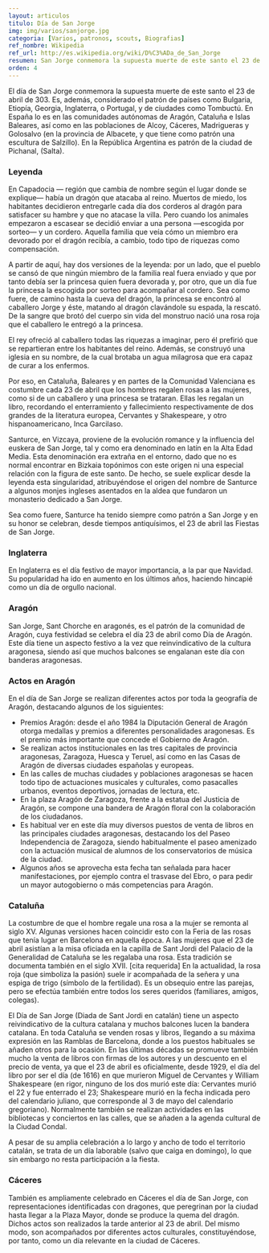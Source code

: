 ```yaml
---
layout: articulos
titulo: Día de San Jorge
img: img/varios/sanjorge.jpg
categoria: [Varios, patronos, scouts, Biografias]
ref_nombre: Wikipedia
ref_url: http://es.wikipedia.org/wiki/D%C3%ADa_de_San_Jorge
resumen: San Jorge conmemora la supuesta muerte de este santo el 23 de abril de 303 considerado el patrón de países como Bulgaria, Etiopía, Georgia, Inglaterra, o Portugal, y de ciudades como Tombuctú
orden: 4
---
```

El día de San Jorge conmemora la supuesta muerte de este santo el 23 de abril de 303. Es, además, considerado el patrón de países como Bulgaria, Etiopía, Georgia, Inglaterra, o Portugal, y de ciudades como Tombuctú. En España lo es en las comunidades autónomas de Aragón, Cataluña e Islas Baleares, así como en las poblaciones de Alcoy, Cáceres, Madrigueras y Golosalvo (en la provincia de Albacete, y que tiene como patrón una escultura de Salzillo). En la República Argentina es patrón de la ciudad de Pichanal, (Salta).

<div class="col col-12 sm-col-6 md-col-4 lg-col-4 mr1">

<amp-img src="{{site.baseurl}}/img/varios/sanjorge1.jpg" width="382" height="599" alt="Plaza de Aragón en Zaragoza, dia de San Jorge" layout="responsive" class="rounded"></amp-img>

</div>

### Leyenda

En Capadocia — región que cambia de nombre según el lugar donde se explique— había un dragón que atacaba al reino. Muertos de miedo, los habitantes decidieron entregarle cada día dos corderos al dragón para satisfacer su hambre y que no atacase la villa. Pero cuando los animales empezaron a escasear se decidió enviar a una persona —escogida por sorteo— y un cordero. Aquella familia que veía cómo un miembro era devorado por el dragón recibía, a cambio, todo tipo de riquezas como compensación.

A partir de aquí, hay dos versiones de la leyenda: por un lado, que el pueblo se cansó de que ningún miembro de la familia real fuera enviado y que por tanto debía ser la princesa quien fuera devorada y, por otro, que un día fue la princesa la escogida por sorteo para acompañar al cordero. Sea como fuere, de camino hasta la cueva del dragón, la princesa se encontró al caballero Jorge y éste, matando al dragón clavándole su espada, la rescató. De la sangre que brotó del cuerpo sin vida del monstruo nació una rosa roja que el caballero le entregó a la princesa.

El rey ofreció al caballero todas las riquezas a imaginar, pero él prefirió que se repartieran entre los habitantes del reino. Además, se construyó una iglesia en su nombre, de la cual brotaba un agua milagrosa que era capaz de curar a los enfermos.

Por eso, en Cataluña, Baleares y en partes de la Comunidad Valenciana es costumbre cada 23 de abril que los hombres regalen rosas a las mujeres, como si de un caballero y una princesa se trataran. Ellas les regalan un libro, recordando el enterramiento y fallecimiento respectivamente de dos grandes de la literatura europea, Cervantes y Shakespeare, y otro hispanoamericano, Inca Garcilaso.

Santurce, en Vizcaya, proviene de la evolución romance y la influencia del euskera de San Jorge, tal y como era denominado en latín en la Alta Edad Media. Esta denominación era extraña en el entorno, dado que no es normal encontrar en Bizkaia topónimos con este origen ni una especial relación con la figura de este santo. De hecho, se suele explicar desde la leyenda esta singularidad, atribuyéndose el origen del nombre de Santurce a algunos monjes ingleses asentados en la aldea que fundaron un monasterio dedicado a San Jorge.

Sea como fuere, Santurce ha tenido siempre como patrón a San Jorge y en su honor se celebran, desde tiempos antiquísimos, el 23 de abril las Fiestas de San Jorge.

### Inglaterra

En Inglaterra es el día festivo de mayor importancia, a la par que Navidad. Su popularidad ha ido en aumento en los últimos años, haciendo hincapié como un día de orgullo nacional.
### Aragón

San Jorge, Sant Chorche en aragonés, es el patrón de la comunidad de Aragón, cuya festividad se celebra el día 23 de abril como Día de Aragón. Este día tiene un aspecto festivo a la vez que reinvindicativo de la cultura aragonesa, siendo así que muchos balcones se engalanan este día con banderas aragonesas.

### Actos en Aragón

En el día de San Jorge se realizan diferentes actos por toda la geografía de Aragón, destacando algunos de los siguientes:

- Premios Aragón: desde el año 1984 la Diputación General de Aragón otorga medallas y premios a diferentes personalidades aragonesas. Es el premio más importante que concede el Gobierno de Aragón.
- Se realizan actos institucionales en las tres capitales de provincia aragonesas, Zaragoza, Huesca y Teruel, así como en las Casas de Aragón de diversas ciudades españolas y europeas.
- En las calles de muchas ciudades y poblaciones aragonesas se hacen todo tipo de actuaciones musicales y culturales, como pasacalles urbanos, eventos deportivos, jornadas de lectura, etc.
- En la plaza Aragón de Zaragoza, frente a la estatua del Justicia de Aragón, se compone una bandera de Aragón floral con la colaboración de los ciudadanos.
- Es habitual ver en este día muy diversos puestos de venta de libros en las principales ciudades aragonesas, destacando los del Paseo Independencia de Zaragoza, siendo habitualmente el paseo amenizado con la actuación musical de alumnos de los conservatorios de música de la ciudad.
- Algunos años se aprovecha esta fecha tan señalada para hacer manifestaciones, por ejemplo contra el trasvase del Ebro, o para pedir un mayor autogobierno o más competencias para Aragón.

### Cataluña

<div class="col col-12 sm-col-6 md-col-4 lg-col-4 img_right ml1">

<amp-img src="{{site.baseurl}}/img/varios/sanjorge2.jpg" width="853" height="1200" alt="Batalla de Puig por Marzal" layout="responsive" class="rounded"></amp-img>

</div>

La costumbre de que el hombre regale una rosa a la mujer se remonta al siglo XV. Algunas versiones hacen coincidir esto con la Feria de las rosas que tenía lugar en Barcelona en aquella época. A las mujeres que el 23 de abril asistían a la misa oficiada en la capilla de Sant Jordi del Palacio de la Generalidad de Cataluña se les regalaba una rosa. Esta tradición se documenta también en el siglo XVII. [cita requerida] En la actualidad, la rosa roja (que simboliza la pasión) suele ir acompañada de la señera y una espiga de trigo (símbolo de la fertilidad). Es un obsequio entre las parejas, pero se efectúa también entre todos los seres queridos (familiares, amigos, colegas).

El Día de San Jorge (Diada de Sant Jordi en catalán) tiene un aspecto reivindicativo de la cultura catalana y muchos balcones lucen la bandera catalana. En toda Cataluña se venden rosas y libros, llegando a su máxima expresión en las Ramblas de Barcelona, donde a los puestos habituales se añaden otros para la ocasión. En las últimas décadas se promueve también mucho la venta de libros con firmas de los autores y un descuento en el precio de venta, ya que el 23 de abril es oficialmente, desde 1929, el día del libro por ser el día (de 1616) en que murieron Miguel de Cervantes y William Shakespeare (en rigor, ninguno de los dos murió este día: Cervantes murió el 22 y fue enterrado el 23; Shakespeare murió en la fecha indicada pero del calendario juliano, que corresponde al 3 de mayo del calendario gregoriano). Normalmente también se realizan actividades en las bibliotecas y conciertos en las calles, que se añaden a la agenda cultural de la Ciudad Condal.

A pesar de su amplia celebración a lo largo y ancho de todo el territorio catalán, se trata de un día laborable (salvo que caiga en domingo), lo que sin embargo no resta participación a la fiesta.

### Cáceres

También es ampliamente celebrado en Cáceres el día de San Jorge, con representaciones identificadas con dragones, que peregrinan por la ciudad hasta llegar a la Plaza Mayor, donde se produce la quema del dragón. Dichos actos son realizados la tarde anterior al 23 de abril. Del mismo modo, son acompañados por diferentes actos culturales, constituyéndose, por tanto, como un día relevante en la ciudad de Cáceres.